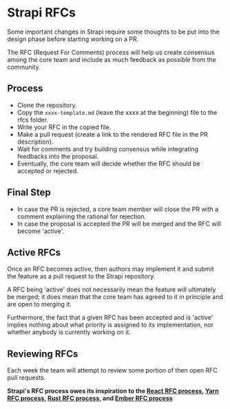 # Strapi RFCs

Some important changes in Strapi require some thoughts to be put into the design phase before starting working on a PR.

The RFC (Request For Comments) process will help us create consensus among the core team and include as much feedback as possible from the community.

## Process

- Clone the repository.
- Copy the `xxxx-template.md` (leave the xxxx at the beginning) file to the rfcs folder.
- Write your RFC in the copied file.
- Make a pull request (create a link to the rendered RFC file in the PR description).
- Wait for comments and try building consensus while integrating feedbacks into the proposal.
- Eventually, the core team will decide whether the RFC should be accepted or rejected.

## Final Step

- In case the PR is rejected, a core team member will close the PR with a comment explaining the rational for rejection.
- In case the proposal is accepted the PR will be merged and the RFC will become 'active'.

## Active RFCs

Once an RFC becomes active, then authors may implement it and submit the feature as a pull request to the Strapi repository.

A RFC being 'active' does not necessarily mean the feature will ultimately be merged; it does mean that the core team has agreed to it in principle and are open to merging it.

Furthermore, the fact that a given RFC has been accepted and is 'active' implies nothing about what priority is assigned to its implementation, nor whether anybody is currently working on it.

## Reviewing RFCs
Each week the team will attempt to review some portion of then open RFC pull requests.

**Strapi's RFC process owes its inspiration to the [React RFC process], [Yarn RFC process], [Rust RFC process], and [Ember RFC process]**

[React RFC process]: https://github.com/reactjs/rfcs
[Yarn RFC process]: https://github.com/yarnpkg/rfcs
[Rust RFC process]: https://github.com/rust-lang/rfcs
[Ember RFC process]: https://github.com/emberjs/rfcs
